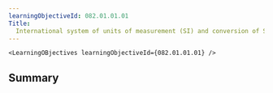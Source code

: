 ```yaml
---
learningObjectiveId: 082.01.01.01
Title:
  International system of units of measurement (SI) and conversion of SI units
---
```


```tsx eval
<LearningOBjectives learningObjectiveId={082.01.01.01} />
```

## Summary
